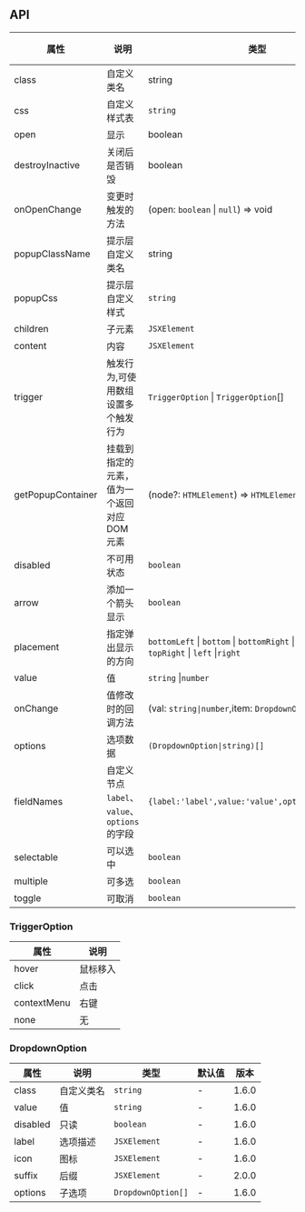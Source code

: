 ## API

| 属性              | 说明                                          | 类型                                                                                              | 默认值 | 版本  |
| ----------------- | --------------------------------------------- | ------------------------------------------------------------------------------------------------- | ------ | ----- |
| class             | 自定义类名                                    | string                                                                                            | -      | 1.6.0 |
| css               | 自定义样式表                                  | `string`                                                                                          | -      | 1.6.0 |
| open              | 显示                                          | boolean                                                                                           | -      | 1.6.0 |
| destroyInactive   | 关闭后是否销毁                                | boolean                                                                                           | -      | 1.6.0 |
| onOpenChange      | 变更时触发的方法                              | (open: `boolean` \| `null`) => void                                                               | -      | 1.6.0 |
| popupClassName    | 提示层自定义类名                              | string                                                                                            | -      | 1.6.0 |
| popupCss          | 提示层自定义样式                              | `string`                                                                                          | -      | 1.6.0 |
| children          | 子元素                                        | `JSXElement`                                                                                      | -      | 1.6.0 |
| content           | 内容                                          | `JSXElement`                                                                                      | -      | 1.6.0 |
| trigger           | 触发行为,可使用数组设置多个触发行为           | `TriggerOption` \| `TriggerOption`[]                                                              | -      | 1.6.0 |
| getPopupContainer | 挂载到指定的元素，值为一个返回对应 DOM 元素   | (node?: `HTMLElement`) => `HTMLElement`                                                           | -      | 1.6.0 |
| disabled          | 不可用状态                                    | `boolean`                                                                                         | -      | 1.6.0 |
| arrow             | 添加一个箭头显示                              | `boolean`                                                                                         | -      | 1.6.0 |
| placement         | 指定弹出显示的方向                            | `bottomLeft` \| `bottom` \| `bottomRight` \| `topLeft` \| `top` \| `topRight` \| `left` \|`right` | `left` | 1.6.0 |
| value             | 值                                            | `string` \|`number`                                                                               | -      | 1.6.0 |
| onChange          | 值修改时的回调方法                            | (val: `string\|number`,item: `DropdownOption`) => void                                            | -      | 1.6.0 |
| options           | 选项数据                                      | `(DropdownOption\|string)[]`                                                                      | `[]`   | 1.6.0 |
| fieldNames        | 自定义节点 `label`、`value`、`options` 的字段 | `{label:'label',value:'value',options:'options'}`                                                 | -      | 1.6.0 |
| selectable        | 可以选中                                      | `boolean`                                                                                         | -      | 1.6.0 |
| multiple          | 可多选                                        | `boolean`                                                                                         | -      | 1.7.1 |
| toggle            | 可取消                                        | `boolean`                                                                                         | -      | 1.7.1 |

### TriggerOption

| 属性        | 说明     |
| ----------- | -------- |
| hover       | 鼠标移入 |
| click       | 点击     |
| contextMenu | 右键     |
| none        | 无       |

### DropdownOption

| 属性     | 说明       | 类型               | 默认值 | 版本  |
| -------- | ---------- | ------------------ | ------ | ----- |
| class    | 自定义类名 | `string`           | -      | 1.6.0 |
| value    | 值         | `string`           | -      | 1.6.0 |
| disabled | 只读       | `boolean`          | -      | 1.6.0 |
| label    | 选项描述   | `JSXElement`       | -      | 1.6.0 |
| icon     | 图标       | `JSXElement`       | -      | 1.6.0 |
| suffix   | 后缀       | `JSXElement`       | -      | 2.0.0 |
| options  | 子选项     | `DropdownOption[]` | -      | 1.6.0 |
